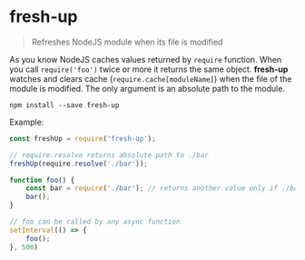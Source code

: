 # fresh-up

> Refreshes NodeJS module when its file is modified

As you know NodeJS caches values returned by ``require`` function. When you call ``require('foo')`` twice or more it returns the same object. **fresh-up** watches and clears cache (``require.cache[moduleName]``) when the file of the module is modified. The only argument is an absolute path to the module.

```
npm install --save fresh-up
```

Example:
```js
const freshUp = require('fresh-up');

// require.resolve returns absolute path to ./bar
freshUp(require.resolve('./bar'));

function foo() {
    const bar = require('./bar'); // returns another value only if ./bar is changed
    bar();
}

// foo can be called by any async function
setInterval(() => {
    foo();
}, 500)
```
